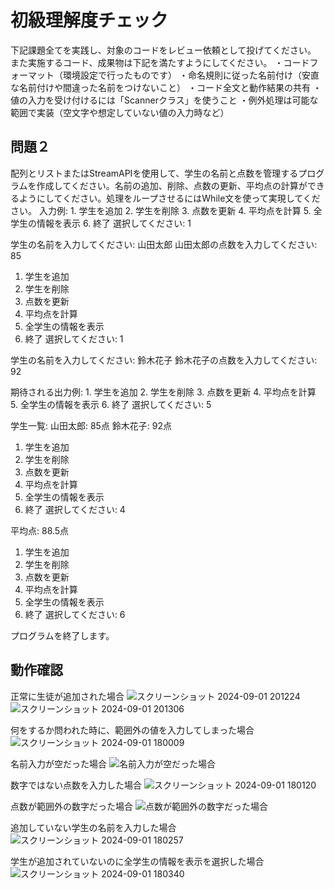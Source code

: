 # 初級理解度チェック
下記課題全てを実践し、対象のコードをレビュー依頼として投げてください。
また実施するコード、成果物は下記を満たすようにしてください。
・コードフォーマット（環境設定で行ったものです）
・命名規則に従った名前付け（安直な名前付けや間違った名前をつけないこと）
・コード全文と動作結果の共有
・値の入力を受け付けるには「Scannerクラス」を使うこと
・例外処理は可能な範囲で実装（空文字や想定していない値の入力時など）
## 問題２
配列とリストまたはStreamAPIを使用して、学生の名前と点数を管理するプログラムを作成してください。名前の追加、削除、点数の更新、平均点の計算ができるようにしてください。処理をループさせるにはWhile文を使って実現してください。
入力例:
    1. 学生を追加
    2. 学生を削除
    3. 点数を更新
    4. 平均点を計算
    5. 全学生の情報を表示
    6. 終了
    選択してください: 1

   学生の名前を入力してください: 山田太郎
   山田太郎の点数を入力してください: 85

   1. 学生を追加
   2. 学生を削除
   3. 点数を更新
   4. 平均点を計算
   5. 全学生の情報を表示
   6. 終了
   選択してください: 1

   学生の名前を入力してください: 鈴木花子
   鈴木花子の点数を入力してください: 92

期待される出力例:
    1. 学生を追加
    2. 学生を削除
    3. 点数を更新
    4. 平均点を計算
    5. 全学生の情報を表示
    6. 終了
    選択してください: 5

   学生一覧:
   山田太郎: 85点
   鈴木花子: 92点

   1. 学生を追加
   2. 学生を削除
   3. 点数を更新
   4. 平均点を計算
   5. 全学生の情報を表示
   6. 終了
   選択してください: 4

   平均点: 88.5点

   1. 学生を追加
   2. 学生を削除
   3. 点数を更新
   4. 平均点を計算
   5. 全学生の情報を表示
   6. 終了
   選択してください: 6

   プログラムを終了します。

## 動作確認
正常に生徒が追加された場合 
![スクリーンショット 2024-09-01 201224](https://github.com/user-attachments/assets/8f4ef1f5-7e42-4e1a-8768-facf1a9b239d)
![スクリーンショット 2024-09-01 201306](https://github.com/user-attachments/assets/126ffc6d-03c1-4e6b-97d1-6590d6107686) 
 
何をするか問われた時に、範囲外の値を入力してしまった場合 
![スクリーンショット 2024-09-01 180009](https://github.com/user-attachments/assets/65b76a63-0c09-445a-a9a0-1548bed21e38)
 
名前入力が空だった場合 
![名前入力が空だった場合](https://github.com/user-attachments/assets/55c1b9e7-4d9f-409b-9992-08dea6231d6e)
 
数字ではない点数を入力した場合 
![スクリーンショット 2024-09-01 180120](https://github.com/user-attachments/assets/481aac65-b33c-4c46-8d2a-3f8524ddc527) 
 
点数が範囲外の数字だった場合
![点数が範囲外の数字だった場合](https://github.com/user-attachments/assets/ea245ff4-92aa-4599-a764-8b083f2a4350)
 
追加していない学生の名前を入力した場合 
![スクリーンショット 2024-09-01 180257](https://github.com/user-attachments/assets/e6614299-9367-408f-b687-c6698a29240b)
 
学生が追加されていないのに全学生の情報を表示を選択した場合 
![スクリーンショット 2024-09-01 180340](https://github.com/user-attachments/assets/cc671a12-56e2-42f5-9825-7dc5c4fd75f5)
